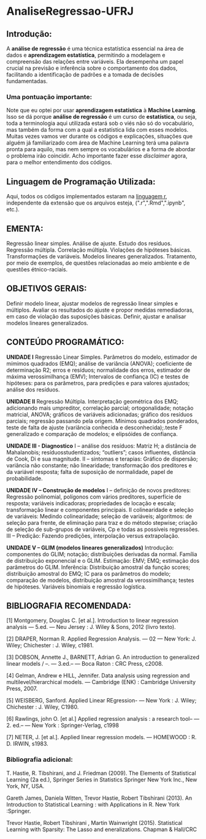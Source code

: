 # AnaliseRegressao-UFRJ

## Introdução:
A **análise de regressão** é uma técnica estatística essencial na área de dados e **aprendizagem estatística**, permitindo a modelagem e compreensão das relações entre variáveis. Ela desempenha um papel crucial na previsão e inferência sobre o comportamento dos dados, facilitando a identificação de padrões e a tomada de decisões fundamentadas.

### Uma pontuação importante:
Note que eu optei por usar **aprendizagem estatística** à **Machine Learning**. Isso se dá porque **análise de regressão** é um curso de **estatística**, ou seja, toda a terminologia aqui utilizada estará sob o viés não só do vocabulário, mas também da forma com a qual a estatística lida com esses modelos. Muitas vezes vamos ver durante os códigos e explicações, situações que alguém já familiarizado com área de Machine Learning terá uma palavra pronta para aquilo, mas nem sempre os vocabulários e a forma de abordar o problema irão coincidir. Acho importante fazer esse *disclaimer* agora, para o melhor entendimento dos códigos.

## Linguagem de Programação Utilizada:
Aqui, todos os códigos implementados estaram na [linguagem r](https://www.r-project.org/other-docs.html), independente da extensão que os arquivos esteja, (".r",".Rmd",".ipynb", etc.). 

## EMENTA:
Regressão linear simples. Análise de ajuste. Estudo dos resíduos. Regressão múltipla. Correlação múltipla. Violações de
hipóteses básicas. Transformações de variáveis. Modelos lineares generalizados. Tratamento, por meio de exemplos, de
questões relacionadas ao meio ambiente e de questões étnico-raciais.

## OBJETIVOS GERAIS:
Definir modelo linear, ajustar modelos de regressão linear simples e múltiplos. Avaliar os resultados do ajuste e propor
medidas remediadoras, em caso de violação das suposições básicas. Definir, ajustar e analisar modelos lineares
generalizados.

## CONTEÚDO PROGRAMÁTICO:

**UNIDADE I**
Regressão Linear Simples. Parâmetros do modelo, estimador de mímimos quadrados (EMQ); análise de variância (ANOVA);
coeficiente de determinação R2; erros e resíduos; normalidade dos erros, estimador de máxima verossimilhança (EMV);
Intervalos de confiança (IC) e testes de hipóteses: para os parâmetros, para predições e para valores ajustados; análise dos
resíduos.

**UNIDADE II**
Regressão Múltipla. Interpretação geométrica dos EMQ; adicionando mais umpreditor, correlação parcial; ortogonalidade;
notação matricial, ANOVA; gráficos de variáveis adicionadas; gráfico dos resíduos parciais; regressão passando pela origem.
Mínimos quadrados ponderados, teste de falta de ajuste (variância conhecida e desconhecida);.teste F generalizado e
comparação de modelos; e elipsóides de confiança.

**UNIDADE III - Diagnostico**
I – análise dos resíduos: Matriz H; a distância de Mahalanobis; resíduosstudentizados; “outliers”;
casos influentes, distância de Cook, Di e sua magnitude.
II – sintomas e terapias: Gráfico de dispersão; variância não constante; não linearidade; transformação dos preditores e da
variável resposta; falta de suposição de normalidade, papel de probabilidade.

**UNIDADE IV – Construção de modelos**
I – definição de novos preditores: Regressão polinomial, polígonos com vários preditores, superfície de resposta; variáveis
indicadoras; propriedades de locação e escala; transformação linear e componentes principais.
II colinearidade e seleção de variáveis: Medindo colinearidade; seleção de variáveis; algoritmos: de seleção para frente, de
eliminação para traz e do método stepwise; criação de seleção de sub-grupos de variáveis, Cp e todas as possíveis
regressões.
III – Predição: Fazendo predições, interpolação versus extrapolação.

**UNIDADE V – GLIM (modelos lineares generalizados)**
Introdução: componentes do GLIM; notação; distribuições derivadas da normal.
Família de distribuição exponencial e o GLIM.
Estimação: EMV; EMQ; estimação dos parâmetros do GLIM.
Inferência: Distribuição amostral da função scores; distribuição amostral do EMQ; IC para os parâmetros do modelo;
comparação de modelos, distribuição amostral da verossimilhança; testes de hipóteses. Variáveis binomiais e regressão
logística.


## BIBLIOGRAFIA RECOMENDADA:
[1] Montgomery, Douglas C. [et al.]. Introduction to linear regression analysis — 5.ed. — Neu Jersey : J. Wiley & Sons, 2012
(livro texto).

[2] DRAPER, Norman R. Applied Regression Analysis. — 02 — New York: J. Wiley; Chichester : J. Wiley, c1981.

[3] DOBSON, Annette J., BARNETT, Adrian G. An introduction to generalized linear models / –. — 3.ed.– — Boca Raton : CRC
Press, c2008.

[4] Gelman, Andrew e HILL, Jennifer. Data analysis using regression and multilevel/hierarchical models. — Cambridge (ENK)
: Cambridge University Press, 2007.

[5] WEISBERG, Sanford. Applied Linear REgression- — New York : J. Wiley; Chichester : J. Wiley, C1980.

[6] Rawlings, john O. [et al.] Applied regression analysis : a research tool– — 2. ed.– — New York : Springer-Verlag, c1998

[7] NETER, J. [et al.]. Applied linear regression models. — HOMEWOOD : R. D. IRWIN, s1983.

### Bibliografia adicional:
T. Hastie, R. Tibshirani, and J. Friedman (2009). The Elements of Statistical Learning (2a ed.), Springer Series in Statistics
Springer New York Inc., New York, NY, USA.

Gareth James, Daniela Witten, Trevor Hastie, Robert Tibshirani (2013). An Introduction to Statistical Learning : with
Applications in R. New York :Springer.

Trevor Hastie, Robert Tibshirani , Martin Wainwright (2015). Statistical Learning with Sparsity: The Lasso and eneralizations.
Chapman & Hall/CRC
